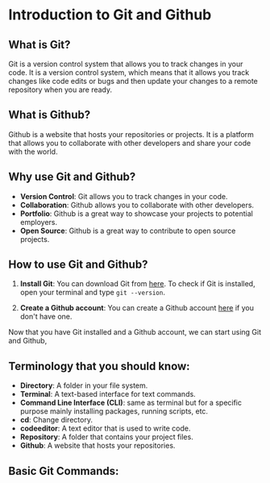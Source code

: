 # Introduction to Git and Github

## What is Git?

Git is a version control system that allows you to track changes in your code. 
It is a version control system, which means that it allows you track changes like code edits or bugs and then update your changes to a remote repository when you are ready.

## What is Github?

Github is a website that hosts your repositories or projects. It is a platform that allows you to collaborate with other developers and share your code with the world.

## Why use Git and Github?

- **Version Control**: Git allows you to track changes in your code.
- **Collaboration**: Github allows you to collaborate with other developers.
- **Portfolio**: Github is a great way to showcase your projects to potential employers.
- **Open Source**: Github is a great way to contribute to open source projects.

## How to use Git and Github?

1. **Install Git**: You can download Git from [here](https://git-scm.com/downloads).
   To check if Git is installed, open your terminal and type `git --version`.

2. **Create a Github account**: You can create a Github account [here](https://github.com/) if you don't have one.

Now that you have Git installed and a Github account, we can start using Git and Github,


## Terminology that you should know:

- **Directory**: A folder in your file system.
- **Terminal**: A text-based interface for text commands.
- **Command Line Interface (CLI)**: same as terminal but for a specific purpose mainly installing packages, running scripts, etc.
- **cd**: Change directory.
- **codeeditor**: A text editor that is used to write code.
- **Repository**: A folder that contains your project files.
- **Github**: A website that hosts your repositories.

## Basic Git Commands:



